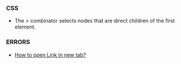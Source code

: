 ### CSS

- The > combinator selects nodes that are direct children of the first element.

### ERRORS

- [How to open Link in new tab?](https://github.com/vercel/next.js/discussions/15486)
